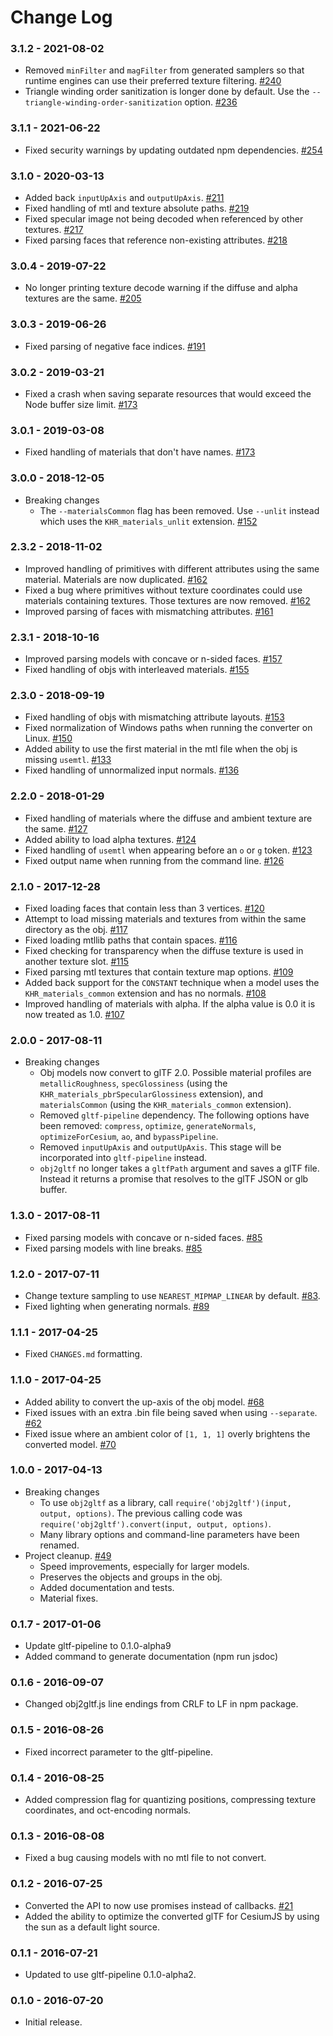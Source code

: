 # Change Log

### 3.1.2 - 2021-08-02

- Removed `minFilter` and `magFilter` from generated samplers so that runtime engines can use their preferred texture filtering. [#240](https://github.com/CesiumGS/obj2gltf/pull/240)
- Triangle winding order sanitization is longer done by default. Use the `--triangle-winding-order-sanitization` option. [#236](https://github.com/CesiumGS/obj2gltf/pull/236)

### 3.1.1 - 2021-06-22

- Fixed security warnings by updating outdated npm dependencies. [#254](https://github.com/CesiumGS/obj2gltf/pull/254)

### 3.1.0 - 2020-03-13

- Added back `inputUpAxis` and `outputUpAxis`. [#211](https://github.com/CesiumGS/obj2gltf/pull/211)
- Fixed handling of mtl and texture absolute paths. [#219](https://github.com/CesiumGS/obj2gltf/pull/219)
- Fixed specular image not being decoded when referenced by other textures. [#217](https://github.com/CesiumGS/obj2gltf/pull/217)
- Fixed parsing faces that reference non-existing attributes. [#218](https://github.com/CesiumGS/obj2gltf/pull/218)

### 3.0.4 - 2019-07-22

- No longer printing texture decode warning if the diffuse and alpha textures are the same. [#205](https://github.com/CesiumGS/obj2gltf/pull/205)

### 3.0.3 - 2019-06-26

- Fixed parsing of negative face indices. [#191](https://github.com/CesiumGS/obj2gltf/pull/191)

### 3.0.2 - 2019-03-21

- Fixed a crash when saving separate resources that would exceed the Node buffer size limit. [#173](https://github.com/CesiumGS/obj2gltf/pull/173)

### 3.0.1 - 2019-03-08

- Fixed handling of materials that don't have names. [#173](https://github.com/CesiumGS/obj2gltf/pull/173)

### 3.0.0 - 2018-12-05

- Breaking changes
  - The `--materialsCommon` flag has been removed. Use `--unlit` instead which uses the `KHR_materials_unlit` extension. [#152](https://github.com/CesiumGS/obj2gltf/pull/152)

### 2.3.2 - 2018-11-02

- Improved handling of primitives with different attributes using the same material. Materials are now duplicated. [#162](https://github.com/CesiumGS/obj2gltf/pull/162)
- Fixed a bug where primitives without texture coordinates could use materials containing textures. Those textures are now removed. [#162](https://github.com/CesiumGS/obj2gltf/pull/162)
- Improved parsing of faces with mismatching attributes. [#161](https://github.com/CesiumGS/obj2gltf/pull/161)

### 2.3.1 - 2018-10-16

- Improved parsing models with concave or n-sided faces. [#157](https://github.com/CesiumGS/obj2gltf/pull/157)
- Fixed handling of objs with interleaved materials. [#155](https://github.com/CesiumGS/obj2gltf/pull/155)

### 2.3.0 - 2018-09-19

- Fixed handling of objs with mismatching attribute layouts. [#153](https://github.com/CesiumGS/obj2gltf/pull/153)
- Fixed normalization of Windows paths when running the converter on Linux. [#150](https://github.com/CesiumGS/obj2gltf/pull/150)
- Added ability to use the first material in the mtl file when the obj is missing `usemtl`. [#133](https://github.com/CesiumGS/obj2gltf/pull/133)
- Fixed handling of unnormalized input normals. [#136](https://github.com/CesiumGS/obj2gltf/pull/136)

### 2.2.0 - 2018-01-29

- Fixed handling of materials where the diffuse and ambient texture are the same. [#127](https://github.com/CesiumGS/obj2gltf/pull/127)
- Added ability to load alpha textures. [#124](https://github.com/CesiumGS/obj2gltf/pull/124)
- Fixed handling of `usemtl` when appearing before an `o` or `g` token. [#123](https://github.com/CesiumGS/obj2gltf/pull/123)
- Fixed output name when running from the command line. [#126](https://github.com/CesiumGS/obj2gltf/pull/126)

### 2.1.0 - 2017-12-28

- Fixed loading faces that contain less than 3 vertices. [#120](https://github.com/CesiumGS/obj2gltf/pull/120)
- Attempt to load missing materials and textures from within the same directory as the obj. [#117](https://github.com/CesiumGS/obj2gltf/pull/117)
- Fixed loading mtllib paths that contain spaces. [#116](https://github.com/CesiumGS/obj2gltf/pull/116)
- Fixed checking for transparency when the diffuse texture is used in another texture slot. [#115](https://github.com/CesiumGS/obj2gltf/pull/115)
- Fixed parsing mtl textures that contain texture map options. [#109](https://github.com/CesiumGS/obj2gltf/pull/109)
- Added back support for the `CONSTANT` technique when a model uses the `KHR_materials_common` extension and has no normals. [#108](https://github.com/CesiumGS/obj2gltf/pull/108)
- Improved handling of materials with alpha. If the alpha value is 0.0 it is now treated as 1.0. [#107](https://github.com/CesiumGS/obj2gltf/pull/107)

### 2.0.0 - 2017-08-11

- Breaking changes
  - Obj models now convert to glTF 2.0. Possible material profiles are `metallicRoughness`, `specGlossiness` (using the `KHR_materials_pbrSpecularGlossiness` extension), and `materialsCommon` (using the `KHR_materials_common` extension).
  - Removed `gltf-pipeline` dependency. The following options have been removed: `compress`, `optimize`, `generateNormals`, `optimizeForCesium`, `ao`, and `bypassPipeline`.
  - Removed `inputUpAxis` and `outputUpAxis`. This stage will be incorporated into `gltf-pipeline` instead.
  - `obj2gltf` no longer takes a `gltfPath` argument and saves a glTF file. Instead it returns a promise that resolves to the glTF JSON or glb buffer.

### 1.3.0 - 2017-08-11

- Fixed parsing models with concave or n-sided faces. [#85](https://github.com/CesiumGS/obj2gltf/pull/85)
- Fixed parsing models with line breaks. [#85](https://github.com/CesiumGS/obj2gltf/pull/85)

### 1.2.0 - 2017-07-11

- Change texture sampling to use `NEAREST_MIPMAP_LINEAR` by default. [#83](https://github.com/CesiumGS/obj2gltf/pull/83).
- Fixed lighting when generating normals. [#89](https://github.com/CesiumGS/obj2gltf/pull/89)

### 1.1.1 - 2017-04-25

- Fixed `CHANGES.md` formatting.

### 1.1.0 - 2017-04-25

- Added ability to convert the up-axis of the obj model. [#68](https://github.com/CesiumGS/obj2gltf/pull/68)
- Fixed issues with an extra .bin file being saved when using `--separate`. [#62](https://github.com/CesiumGS/obj2gltf/pull/62)
- Fixed issue where an ambient color of `[1, 1, 1]` overly brightens the converted model. [#70](https://github.com/CesiumGS/obj2gltf/pull/70)

### 1.0.0 - 2017-04-13

- Breaking changes
  - To use `obj2gltf` as a library, call `require('obj2gltf')(input, output, options)`. The previous calling code was `require('obj2gltf').convert(input, output, options)`.
  - Many library options and command-line parameters have been renamed.
- Project cleanup. [#49](https://github.com/CesiumGS/obj2gltf/pull/49)
  - Speed improvements, especially for larger models.
  - Preserves the objects and groups in the obj.
  - Added documentation and tests.
  - Material fixes.

### 0.1.7 - 2017-01-06

- Update gltf-pipeline to 0.1.0-alpha9
- Added command to generate documentation (npm run jsdoc)

### 0.1.6 - 2016-09-07

- Changed obj2gltf.js line endings from CRLF to LF in npm package.

### 0.1.5 - 2016-08-26

- Fixed incorrect parameter to the gltf-pipeline.

### 0.1.4 - 2016-08-25

- Added compression flag for quantizing positions, compressing texture coordinates, and oct-encoding normals.

### 0.1.3 - 2016-08-08

- Fixed a bug causing models with no mtl file to not convert.

### 0.1.2 - 2016-07-25

- Converted the API to now use promises instead of callbacks. [#21](https://github.com/CesiumGS/OBJ2GLTF/pull/21)
- Added the ability to optimize the converted glTF for CesiumJS by using the sun as a default light source.

### 0.1.1 - 2016-07-21

- Updated to use gltf-pipeline 0.1.0-alpha2.

### 0.1.0 - 2016-07-20

- Initial release.
